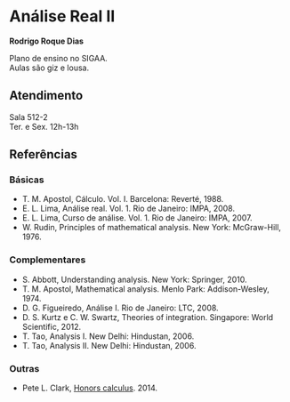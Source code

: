 # Análise Real II

**Rodrigo Roque Dias**

Plano de ensino no SIGAA.  
Aulas são giz e lousa.

## Atendimento

Sala 512-2  
Ter. e Sex. 12h-13h

## Referências

### Básicas

- T. M. Apostol, Cálculo. Vol. I. Barcelona: Reverté, 1988.
- E. L. Lima, Análise real. Vol. 1. Rio de Janeiro: IMPA, 2008.
- E. L. Lima, Curso de análise. Vol. 1. Rio de Janeiro: IMPA, 2007.
- W. Rudin, Principles of mathematical analysis. New York: McGraw-Hill, 1976.

### Complementares

- S. Abbott, Understanding analysis. New York: Springer, 2010.
- T. M. Apostol, Mathematical analysis. Menlo Park: Addison-Wesley, 1974.
- D. G. Figueiredo, Análise I. Rio de Janeiro: LTC, 2008.
- D. S. Kurtz e C. W. Swartz, Theories of integration. Singapore: World Scientific, 2012.
- T. Tao, Analysis I. New Delhi: Hindustan, 2006.
- T. Tao, Analysis II. New Delhi: Hindustan, 2006.

### Outras

- Pete L. Clark, [Honors calculus](https://www3.nd.edu/~andyp/teaching/2020FallMath10850/ClarkNotes.pdf). 2014.
